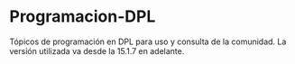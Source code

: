 # Programacion-DPL
Tópicos de programación en DPL para uso y consulta de la comunidad. La versión utilizada va desde la 15.1.7 en adelante.
